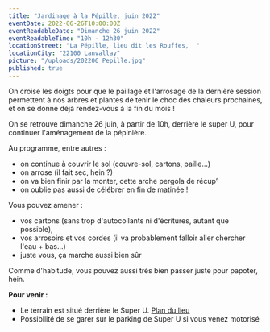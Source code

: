 ```yaml
---
title: "Jardinage à la Pépille, juin 2022"
eventDate: 2022-06-26T10:00:00Z
eventReadableDate: "Dimanche 26 juin 2022"
eventReadableTime: "10h - 12h30"
locationStreet: "La Pépille, lieu dit les Rouffes,  "
locationCity: "22100 Lanvallay"
picture: "/uploads/202206_Pepille.jpg"
published: true
---
```


On croise les doigts pour que le paillage et l'arrosage de la dernière session permettent à nos arbres et plantes de tenir le choc des chaleurs prochaines, et on se donne déjà rendez-vous à la fin du mois !



On se retrouve dimanche 26 juin, à partir de 10h, derrière le super U, pour continuer l'aménagement de la pépinière.

Au programme, entre autres :

- on continue à couvrir le sol (couvre-sol, cartons, paille…)
- on arrose (il fait sec, hein ?)
- on va bien finir par la monter, cette arche pergola de récup’
- on oublie pas aussi de célébrer en fin de matinée !

Vous pouvez amener :

- vos cartons (sans trop d'autocollants ni d'écritures, autant que possible),
- vos arrosoirs et vos cordes (il va probablement falloir aller chercher l'eau + bas...)
- juste vous, ça marche aussi bien sûr

Comme d'habitude, vous pouvez aussi très bien passer juste pour papoter, hein.

**Pour venir :**

- Le terrain est situé derrière le Super U. [Plan du lieu](https://www.openstreetmap.org/#map=17/48.44885/-2.01522&layers=N)
- Possibilité de se garer sur le parking de Super U si vous venez motorisé
<!--more-->

